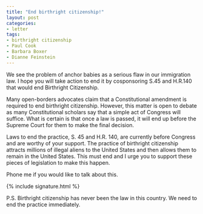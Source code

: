 ```yaml
---
title: "End birthright citizenship!"
layout: post
categories:
- letter
tags:
- birthright citizenship
- Paul Cook
- Barbara Boxer
- Dianne Feinstein
---
```


We see the problem of anchor babies as a serious flaw in our immigration law. I hope you will take action to end it by cosponsoring S.45 and H.R.140 that would end Birthright Citizenship.

Many open-borders advocates claim that a Constitutional amendment is required to end birthright citizenship. However, this matter is open to debate as many Constitutional scholars say that a simple act of Congress will suffice. What is certain is that once a law is passed, it will end up before the Supreme Court for them to make the final decision.

Laws to end the practice, S. 45 and H.R. 140, are currently before Congress and are worthy of your support. The practice of birthright citizenship attracts millions of illegal aliens to the United States and then allows them to remain in the United States. This must end and I urge you to support these pieces of legislation to make this happen.

Phone me if you would like to talk about this.

{% include signature.html %}

P.S. Birthright citizenship has never been the law in this country. We need to end the practice immediately.